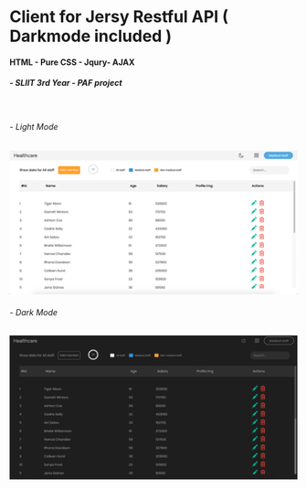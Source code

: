# Client for Jersy Restful API ( Darkmode included )

  

#### HTML - Pure CSS - Jqury- AJAX

##### - SLIIT 3rd Year - PAF project

&nbsp;

 

###### - Light Mode

  

![Preview - light mode](https://raw.githubusercontent.com/VihangaN/Jersy-rest-client/master/ui%20snap/Screenshot%202020-04-26%20at%2017.46.28.png)

  

###### - Dark Mode

  

![Preview - Dark mode](https://raw.githubusercontent.com/VihangaN/Jersy-rest-client/master/ui%20snap/Screenshot%202020-04-26%20at%2017.46.45.png)